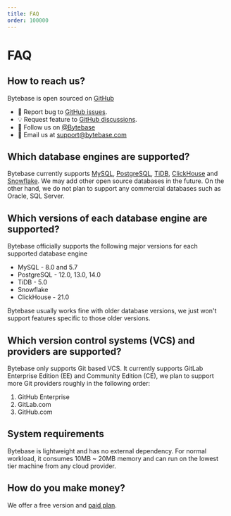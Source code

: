 ```yaml
---
title: FAQ
order: 100000
---
```


# FAQ

## How to reach us?

Bytebase is open sourced on [GitHub](https://github.com/bytebase/bytebase/)

- 🐞 Report bug to [GitHub issues](https://github.com/bytebase/bytebase/issues).
- 💡 Request feature to [GitHub discussions](https://github.com/bytebase/bytebase/discussions).
- 🤠 Follow us on [@Bytebase](https://twitter.com/bytebase)
- 📧 Email us at [support@bytebase.com](mailto:support@bytebase.com)

## Which database engines are supported?

Bytebase currently supports [MySQL](https://www.mysql.com), [PostgreSQL](https://www.postgresql.org), [TiDB](https://pingcap.com), [ClickHouse](https://clickhouse.com) and [Snowflake](https://www.snowflake.com). We may add other open source databases in the future. On the other hand, we do not plan to support any commercial databases such as Oracle, SQL Server.

## Which versions of each database engine are supported?

Bytebase officially supports the following major versions for each supported database engine

- MySQL - 8.0 and 5.7
- PostgreSQL - 12.0, 13.0, 14.0
- TiDB - 5.0
- Snowflake
- ClickHouse - 21.0

Bytebase usually works fine with older database versions, we just won't support features specific to those older versions.

## Which version control systems (VCS) and providers are supported?

Bytebase only supports Git based VCS. It currently supports GitLab Enterprise Edition (EE) and Community Edition (CE), we plan to support more Git providers roughly in the following order:

1. GitHub Enterprise
2. GitLab.com
3. GitHub.com

## System requirements

Bytebase is lightweight and has no external dependency. For normal workload, it consumes 10MB \~ 20MB memory and can run on the lowest tier machine from any cloud provider.

## How do you make money?

We offer a free version and [paid plan](../pricing).
